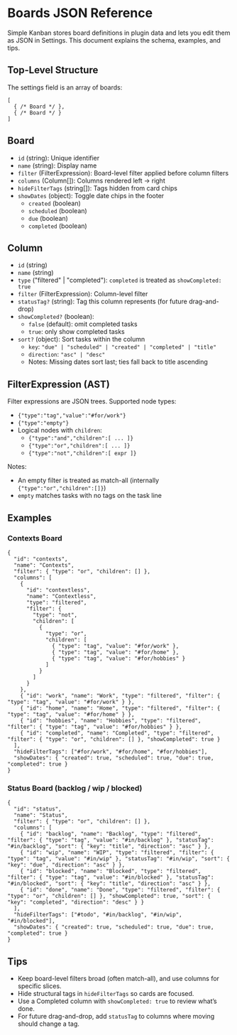 # Boards JSON Reference

Simple Kanban stores board definitions in plugin data and lets you edit them as JSON in Settings. This document explains the schema, examples, and tips.

## Top-Level Structure

The settings field is an array of boards:

```
[
  { /* Board */ },
  { /* Board */ }
]
```

## Board

- `id` (string): Unique identifier
- `name` (string): Display name
- `filter` (FilterExpression): Board-level filter applied before column filters
- `columns` (Column[]): Columns rendered left → right
- `hideFilterTags` (string[]): Tags hidden from card chips
- `showDates` (object): Toggle date chips in the footer
  - `created` (boolean)
  - `scheduled` (boolean)
  - `due` (boolean)
  - `completed` (boolean)

## Column

- `id` (string)
- `name` (string)
- `type` ("filtered" | "completed"): `completed` is treated as `showCompleted: true`
- `filter` (FilterExpression): Column-level filter
- `statusTag?` (string): Tag this column represents (for future drag-and-drop)
- `showCompleted?` (boolean):
  - `false` (default): omit completed tasks
  - `true`: only show completed tasks
 - `sort?` (object): Sort tasks within the column
   - `key`: `"due" | "scheduled" | "created" | "completed" | "title"`
   - `direction`: `"asc" | "desc"`
   - Notes: Missing dates sort last; ties fall back to title ascending

## FilterExpression (AST)

Filter expressions are JSON trees. Supported node types:

- `{"type":"tag","value":"#for/work"}`
- `{"type":"empty"}`
- Logical nodes with `children`:
  - `{"type":"and","children":[ ... ]}`
  - `{"type":"or","children":[ ... ]}`
  - `{"type":"not","children":[ expr ]}`

Notes:
- An empty filter is treated as match-all (internally `{"type":"or","children":[]}`)
- `empty` matches tasks with no tags on the task line

## Examples

### Contexts Board

```
{
  "id": "contexts",
  "name": "Contexts",
  "filter": { "type": "or", "children": [] },
  "columns": [
    {
      "id": "contextless",
      "name": "Contextless",
      "type": "filtered",
      "filter": {
        "type": "not",
        "children": [
          {
            "type": "or",
            "children": [
              { "type": "tag", "value": "#for/work" },
              { "type": "tag", "value": "#for/home" },
              { "type": "tag", "value": "#for/hobbies" }
            ]
          }
        ]
      }
    },
    { "id": "work", "name": "Work", "type": "filtered", "filter": { "type": "tag", "value": "#for/work" } },
    { "id": "home", "name": "Home", "type": "filtered", "filter": { "type": "tag", "value": "#for/home" } },
    { "id": "hobbies", "name": "Hobbies", "type": "filtered", "filter": { "type": "tag", "value": "#for/hobbies" } },
    { "id": "completed", "name": "Completed", "type": "filtered", "filter": { "type": "or", "children": [] }, "showCompleted": true }
  ],
  "hideFilterTags": ["#for/work", "#for/home", "#for/hobbies"],
  "showDates": { "created": true, "scheduled": true, "due": true, "completed": true }
}
```

### Status Board (backlog / wip / blocked)

```
{
  "id": "status",
  "name": "Status",
  "filter": { "type": "or", "children": [] },
  "columns": [
    { "id": "backlog", "name": "Backlog", "type": "filtered", "filter": { "type": "tag", "value": "#in/backlog" }, "statusTag": "#in/backlog", "sort": { "key": "title", "direction": "asc" } },
    { "id": "wip", "name": "WIP", "type": "filtered", "filter": { "type": "tag", "value": "#in/wip" }, "statusTag": "#in/wip", "sort": { "key": "due", "direction": "asc" } },
    { "id": "blocked", "name": "Blocked", "type": "filtered", "filter": { "type": "tag", "value": "#in/blocked" }, "statusTag": "#in/blocked", "sort": { "key": "title", "direction": "asc" } },
    { "id": "done", "name": "Done", "type": "filtered", "filter": { "type": "or", "children": [] }, "showCompleted": true, "sort": { "key": "completed", "direction": "desc" } }
  ],
  "hideFilterTags": ["#todo", "#in/backlog", "#in/wip", "#in/blocked"],
  "showDates": { "created": true, "scheduled": true, "due": true, "completed": true }
}
```

## Tips

- Keep board-level filters broad (often match-all), and use columns for specific slices.
- Hide structural tags in `hideFilterTags` so cards are focused.
- Use a Completed column with `showCompleted: true` to review what’s done.
- For future drag-and-drop, add `statusTag` to columns where moving should change a tag.

